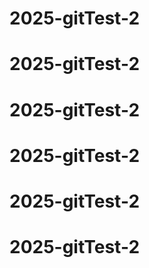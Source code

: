 # 2025-gitTest-2
# 2025-gitTest-2
# 2025-gitTest-2
# 2025-gitTest-2
# 2025-gitTest-2
# 2025-gitTest-2
